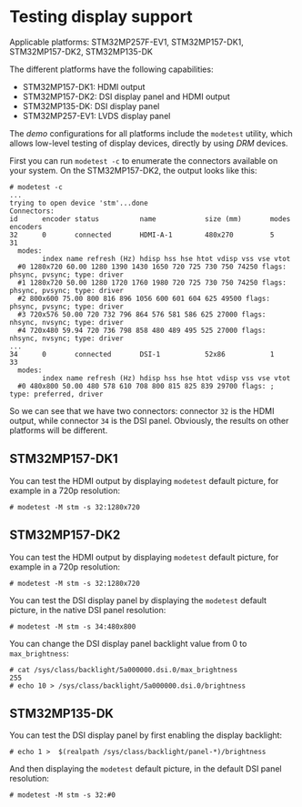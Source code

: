 # Testing display support

Applicable platforms: STM32MP257F-EV1, STM32MP157-DK1, STM32MP157-DK2, STM32MP135-DK

The different platforms have the following capabilities:
* STM32MP157-DK1: HDMI output
* STM32MP157-DK2: DSI display panel and HDMI output
* STM32MP135-DK: DSI display panel
* STM32MP257-EV1: LVDS display panel

The *demo* configurations for all platforms include the `modetest`
utility, which allows low-level testing of display devices, directly
by using *DRM* devices.

First you can run `modetest -c` to enumerate the connectors available
on your system. On the STM32MP157-DK2, the output looks like this:

```
# modetest -c
...
trying to open device 'stm'...done
Connectors:
id      encoder status          name            size (mm)       modes   encoders
32      0       connected       HDMI-A-1        480x270         5       31
  modes:
        index name refresh (Hz) hdisp hss hse htot vdisp vss vse vtot
  #0 1280x720 60.00 1280 1390 1430 1650 720 725 730 750 74250 flags: phsync, pvsync; type: driver
  #1 1280x720 50.00 1280 1720 1760 1980 720 725 730 750 74250 flags: phsync, pvsync; type: driver
  #2 800x600 75.00 800 816 896 1056 600 601 604 625 49500 flags: phsync, pvsync; type: driver
  #3 720x576 50.00 720 732 796 864 576 581 586 625 27000 flags: nhsync, nvsync; type: driver
  #4 720x480 59.94 720 736 798 858 480 489 495 525 27000 flags: nhsync, nvsync; type: driver
...
34      0       connected       DSI-1           52x86           1       33
  modes:
        index name refresh (Hz) hdisp hss hse htot vdisp vss vse vtot
  #0 480x800 50.00 480 578 610 708 800 815 825 839 29700 flags: ; type: preferred, driver
```

So we can see that we have two connectors: connector `32` is the HDMI
output, while connector `34` is the DSI panel. Obviously, the results
on other platforms will be different.

## STM32MP157-DK1

You can test the HDMI output by displaying `modetest` default picture,
for example in a 720p resolution:

```
# modetest -M stm -s 32:1280x720
```

## STM32MP157-DK2

You can test the HDMI output by displaying `modetest` default picture,
for example in a 720p resolution:

```
# modetest -M stm -s 32:1280x720
```

You can test the DSI display panel by displaying the `modetest`
default picture, in the native DSI panel resolution:

```
# modetest -M stm -s 34:480x800
```

You can change the DSI display panel backlight value from 0 to
`max_brightness`:

```
# cat /sys/class/backlight/5a000000.dsi.0/max_brightness
255
# echo 10 > /sys/class/backlight/5a000000.dsi.0/brightness
```

## STM32MP135-DK

You can test the DSI display panel by first enabling the display
backlight:

```
# echo 1 >  $(realpath /sys/class/backlight/panel-*)/brightness
```

And then displaying the `modetest` default picture, in the default DSI
panel resolution:

```
# modetest -M stm -s 32:#0
```
